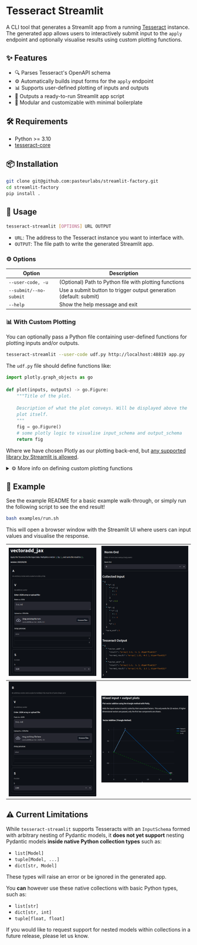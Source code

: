 # Tesseract Streamlit

A CLI tool that generates a Streamlit app from a running [Tesseract](https://github.com/pasteurlabs/tesseract-core) instance.
The generated app allows users to interactively submit input to the `apply` endpoint and optionally visualise results using custom plotting functions.

## ✨ Features

* 🔍 Parses Tesseract's OpenAPI schema
* ⚙️ Automatically builds input forms for the `apply` endpoint
* 📊 Supports user-defined plotting of inputs and outputs
* 🚀 Outputs a ready-to-run Streamlit app script
* 🧩 Modular and customizable with minimal boilerplate

## 🛠 Requirements

- Python >= 3.10
- [tesseract-core][tesscore]

## 📦 Installation

```bash
git clone git@github.com:pasteurlabs/streamlit-factory.git
cd streamlit-factory
pip install .
```

## 🧰 Usage

```bash
tesseract-streamlit [OPTIONS] URL OUTPUT
```

* `URL`: The address to the Tesseract instance you want to interface with.
* `OUTPUT`: The file path to write the generated Streamlit app.

### ⚙️ Options

| Option                 | Description                                                        |
| ---------------------- | ------------------------------------------------------------------ |
| `--user-code, -u`      | (Optional) Path to Python file with plotting functions             |
| `--submit/--no-submit` | Use a submit button to trigger output generation (default: submit) |
| `--help`               | Show the help message and exit                                     |

### 📊 With Custom Plotting

You can optionally pass a Python file containing user-defined functions for plotting inputs and/or outputs.

```bash
tesseract-streamlit --user-code udf.py http://localhost:48819 app.py
```

The `udf.py` file should define functions like:

```python
import plotly.graph_objects as go

def plot(inputs, outputs) -> go.Figure:
    """Title of the plot.

    Description of what the plot conveys. Will be displayed above the
    plot itself.
    """
    fig = go.Figure()
    # some plotly logic to visualise input_schema and output_schema
    return fig
```

Where we have chosen Plotly as our plotting back-end, but [any supported library by Streamlit is allowed][stplots].

<details>
<summary>⚙️ More info on defining custom plotting functions</summary>
<br />

Custom plotting is easy and flexible. Here’s how to make the most of it:


- Function names don't matter, so name them however you like.
- Define multiple functions to visualise more than one aspect of the data. Each one will generate a separate plot in the Streamlit app.
- Add a docstring to each function to add descriptive text in the app:
    - **First line** of the docstring will appear as the **plot title**.
    - Remaining lines will be shown as a **description** below the title.
    - Omitting docstrings is allowed, but raises a `UserDefinedFunctionWarning`.
- Public functions must include either `inputs`, `outputs`, or both as parameter names. Any public function that doesn't use these names will raise a `UserDefinedFunctionError`.
- Private functions may be defined with a leading underscore in their name, *eg.* `def _foo(x: float) -> float: ...`.
    - Arbitrary parameters and return types are allowed.
    - Will not produce plots directly in the Web UI.
    - Can be called from within your public plotting functions.


This setup gives you control over what to display and how to explain it, directly from your code.
</details>

## 📁 Example

See the example README for a basic example walk-through, or simply run the following script to see the end result!

```bash
bash examples/run.sh
```

This will open a browser window with the Streamlit UI where users can input values and visualise the response.

| ![](examples/screenshots/header-vec-a.png) | ![](examples/screenshots/outputs.png) |
| --------------------------------- | ---------------------------- |
| ![](examples/screenshots/vec-b.png)        | ![](examples/screenshots/plot.png)    |

## ⚠️ Current Limitations

While `tesseract-streamlit` supports Tesseracts with an `InputSchema` formed with arbitrary nesting of Pydantic models, it **does not yet support** nesting Pydantic models **inside native Python collection types** such as:

- `list[Model]`
- `tuple[Model, ...]`
- `dict[str, Model]`

These types will raise an error or be ignored in the generated app.

You **can** however use these native collections with basic Python types, such as:

- `list[str]`
- `dict[str, int]`
- `tuple[float, float]`

If you would like to request support for nested models within collections in a future release, please let us know.

[stplots]: https://docs.streamlit.io/develop/api-reference/charts#advanced-chart-elements
[tesscore]: https://github.com/pasteurlabs/tesseract-core
